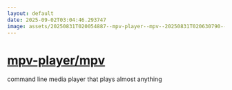 ```yaml
---
layout: default
date: 2025-09-02T03:04:46.293747
image: assets/20250831T020054887--mpv-player--mpv--20250831T020630790--cropped.png
---
```


# [mpv-player/mpv](https://github.com/mpv-player/mpv)

command line media player that plays almost anything
